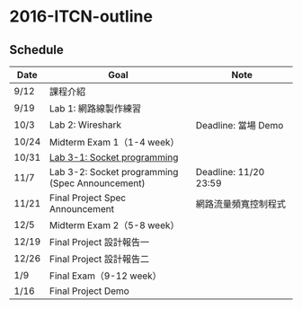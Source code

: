 # 2016-ITCN-outline
## Schedule
| Date  | Goal                            | Note                 |
|-------|---------------------------------|----------------------|
| 9/12  | 課程介紹                         |                      |
| 9/19  | Lab 1: 網路線製作練習             |                      |
| 10/3  | Lab 2: Wireshark                 | Deadline: 當場 Demo   |
| 10/24 | Midterm Exam 1（1-4 week）       |                      |
| 10/31 | [Lab 3-1: Socket programming](github.com/HSNL-TAs/2016-ITCN-simple-time)      |                      |
| 11/7  | Lab 3-2: Socket programming <br> (Spec Announcement)    | Deadline: 11/20 23:59     |
| 11/21 | Final Project Spec Announcement | 網路流量頻寬控制程式     |
| 12/5  | Midterm Exam 2（5-8 week）       |                      |
| 12/19 | Final Project 設計報告一         |                      |
| 12/26 | Final Project 設計報告二         |                      |
| 1/9   | Final Exam（9-12 week）         |                      |
| 1/16  | Final Project Demo              |                      |

